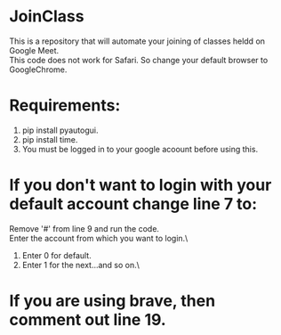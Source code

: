 # JoinClass

This is a repository that will automate your joining of classes heldd on Google Meet.\
This code does not work for Safari. So change your default browser to GoogleChrome.

# Requirements:

1. pip install pyautogui.
2. pip install time.
3. You must be logged in to your google acoount before using this.

# If you don't want to login with your default account change line 7 to:

Remove '#' from line 9 and run the code.\
Enter the account from which you want to login.\

1. Enter 0 for default.
2. Enter 1 for the next...and so on.\

# If you are using brave, then comment out line 19.

